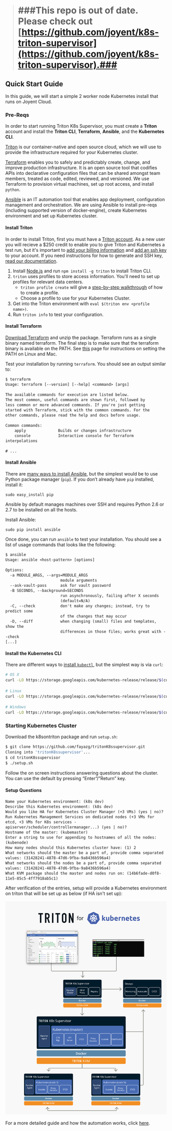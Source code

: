 > # ###This repo is out of date. Please check out [https://github.com/joyent/k8s-triton-supervisor](https://github.com/joyent/k8s-triton-supervisor).###

## Quick Start Guide
In this guide, we will start a simple 2 worker node Kubernetes install that runs on Joyent Cloud.

### Pre-Reqs
In order to start running Triton K8s Supervisor, you must create a **Triton** account and install the **Triton CLI**, **Terraform**, **Ansible**, and the **Kubernetes CLI**.

[Triton](https://www.joyent.com/why) is our container-native and open source cloud, which we will use to provide the infrastructure required for your Kubernetes cluster. 

[Terraform](https://www.terraform.io/) enables you to safely and predictably create, change, and improve production infrastructure. It is an open source tool that codifies APIs into declarative configuration files that can be shared amongst team members, treated as code, edited, reviewed, and versioned. We use Terraform to provision virtual machines, set up root access, and install `python`.

[Ansible](http://docs.ansible.com/ansible/intro_installation.html) is an IT automation tool that enables app deployment, configuration management and orchestration. We are using Ansible to install pre-reqs (including supported version of docker-engine), create Kubernetes environment and set up Kubernetes cluster.

#### Install Triton

In order to install Triton, first you must have a [Triton account](https://sso.joyent.com/signup). As a new user you will recieve a $250 credit to enable you to give Triton and Kubernetes a test run, but it's important to [add your billing information](https://my.joyent.com/main/#!/account/payment) and [add an ssh key](https://my.joyent.com/main/#!/account) to your account. If you need instructions for how to generate and SSH key, [read our documentation](https://docs.joyent.com/public-cloud/getting-started).

1.  Install [Node.js](https://nodejs.org/en/download/) and run `npm install -g triton` to install Triton CLI.
1.  `triton` uses profiles to store access information. You'll need to set up profiles for relevant data centers.
    +   `triton profile create` will give a [step-by-step walkthrough](https://docs.joyent.com/public-cloud/api-access/cloudapi) of how to create a profile.
	+   Choose a profile to use for your Kubernetes Cluster.
1.  Get into the Triton environment with `eval $(triton env <profile name>)`.
1.  Run `triton info` to test your configuration.

#### Install Terraform

[Download Terraform](https://www.terraform.io/downloads.html) and unzip the package.
Terraform runs as a single binary named terraform. The final step is to make sure that the terraform binary is available on the PATH. See [this](https://stackoverflow.com/questions/14637979/how-to-permanently-set-path-on-linux) page for instructions on setting the PATH on Linux and Mac.

Test your installation by running `terraform`. You should see an output similar to:

```
$ terraform
Usage: terraform [--version] [--help] <command> [args]

The available commands for execution are listed below.
The most common, useful commands are shown first, followed by
less common or more advanced commands. If you're just getting
started with Terraform, stick with the common commands. For the
other commands, please read the help and docs before usage.

Common commands:
    apply              Builds or changes infrastructure
    console            Interactive console for Terraform interpolations

# ...
```

#### Install Ansible

There are [many ways to install Ansible](http://docs.ansible.com/ansible/intro_installation.html), but the simplest would be to use Python package manager (`pip`). If you don’t already have `pip` installed, install it:

```
sudo easy_install pip
```
Ansible by default manages machines over SSH and requires Python 2.6 or 2.7 to be installed on all the hosts.

Install Ansible:

```
sudo pip install ansible
```

Once done, you can run `ansible` to test your installation. You should see a list of usage commands that looks like the following:

```
$ ansible
Usage: ansible <host-pattern> [options]

Options:
  -a MODULE_ARGS, --args=MODULE_ARGS
                        module arguments
  --ask-vault-pass      ask for vault password
  -B SECONDS, --background=SECONDS
                        run asynchronously, failing after X seconds
                        (default=N/A)
  -C, --check           don't make any changes; instead, try to predict some
                        of the changes that may occur
  -D, --diff            when changing (small) files and templates, show the
                        differences in those files; works great with --check
[...]
```

#### Install the Kubernetes CLI

There are different ways to [install `kubectl`](https://kubernetes.io/docs/tasks/kubectl/install/), but the simplest way is via `curl`:

```sh
# OS X
curl -LO https://storage.googleapis.com/kubernetes-release/release/$(curl -s https://storage.googleapis.com/kubernetes-release/release/stable.txt)/bin/darwin/amd64/kubectl

# Linux
curl -LO https://storage.googleapis.com/kubernetes-release/release/$(curl -s https://storage.googleapis.com/kubernetes-release/release/stable.txt)/bin/linux/amd64/kubectl

# Windows
curl -LO https://storage.googleapis.com/kubernetes-release/release/$(curl -s https://storage.googleapis.com/kubernetes-release/release/stable.txt)/bin/windows/amd64/kubectl.exe
```

### Starting Kubernetes Cluster
Download the k8sontriton package and run `setup.sh`:

```bash
$ git clone https://github.com/fayazg/tritonK8ssupervisor.git
Cloning into 'tritonK8ssupervisor'...
$ cd tritonK8ssupervisor 
$ ./setup.sh
```

Follow the on screen instructions answering questions about the cluster. You can use the default by pressing “Enter”/”Return” key.

#### Setup Questions

```
Name your Kubernetes environment: (k8s dev)
Describe this Kubernetes environment: (k8s dev)
Would you like HA for Kubernetes Cluster Manager (+3 VMs) (yes | no)?
Run Kubernetes Management Services on dedicated nodes (+3 VMs for etcd, +3 VMs for K8s services - apiserver/scheduler/controllermanager...) (yes | no)?
Hostname of the master: (kubemaster)
Enter a string to use for appending to hostnames of all the nodes: (kubenode)
How many nodes should this Kubernetes cluster have: (1) 2
What networks should the master be a part of, provide comma separated values: (31428241-4878-47d6-9fba-9a8436b596a4)
What networks should the nodes be a part of, provide comma separated values: (31428241-4878-47d6-9fba-9a8436b596a4)
What KVM package should the master and nodes run on: (14b6fade-d0f8-11e5-85c5-4ff7918ab5c1)
```

After verification of the entries, setup will provide a Kubernetes environment on triton that will be set up as below (if HA isn't set up):

![1x2 architecture](docs/img/1x2-arch.png)


For a more detailed guide and how the automation works, click [here](docs/detailed.md).
